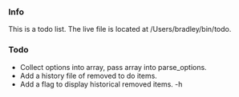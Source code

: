 ### Info
This is a todo list. The live file is located at /Users/bradley/bin/todo.

### Todo
- Collect options into array, pass array into parse_options.
- Add a history file of removed to do items.
- Add a flag to display historical removed items. -h